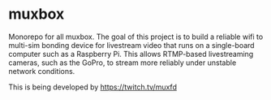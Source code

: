 # muxbox

Monorepo for all muxbox. The goal of this project is to build a reliable wifi to multi-sim bonding device for livestream video that runs on a single-board computer such as a Raspberry Pi. This allows RTMP-based livestreaming cameras, such as the GoPro, to stream more reliably under unstable network conditions.

This is being developed by https://twitch.tv/muxfd
